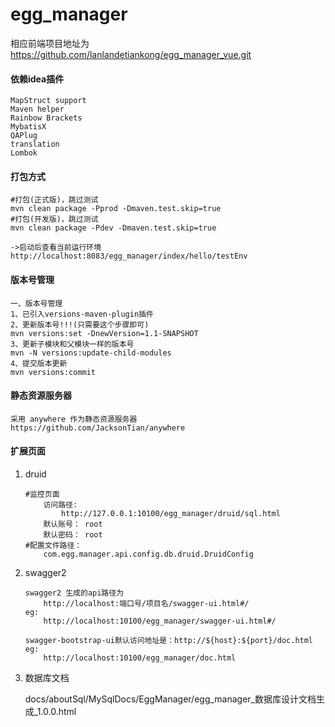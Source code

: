 # egg_manager

相应前端项目地址为   https://github.com/lanlandetiankong/egg_manager_vue.git



#### 依赖idea插件

```
MapStruct support
Maven helper
Rainbow Brackets
MybatisX
QAPlug
translation
Lombok
```



#### 打包方式

```
#打包(正式版)，跳过测试
mvn clean package -Pprod -Dmaven.test.skip=true
#打包(开发版)，跳过测试
mvn clean package -Pdev -Dmaven.test.skip=true
```

```
->启动后查看当前运行环境
http://localhost:8083/egg_manager/index/hello/testEnv
```



#### 版本号管理

```
一、版本号管理
1、已引入versions-maven-plugin插件
2、更新版本号!!!(只需要这个步骤即可)
mvn versions:set -DnewVersion=1.1-SNAPSHOT
3、更新子模块和父模块一样的版本号
mvn -N versions:update-child-modules
4、提交版本更新
mvn versions:commit
```



#### 静态资源服务器

```
采用 anywhere 作为静态资源服务器
https://github.com/JacksonTian/anywhere
```



#### 扩展页面

1. druid

   ```
   #监控页面
       访问路径:
           http://127.0.0.1:10100/egg_manager/druid/sql.html
       默认账号： root
       默认密码： root
   #配置文件路径：
       com.egg.manager.api.config.db.druid.DruidConfig
   ```

2. swagger2

   ```
   swagger2 生成的api路径为
       http://localhost:端口号/项目名/swagger-ui.html#/
   eg:
       http://localhost:10100/egg_manager/swagger-ui.html#/
   
   swagger-bootstrap-ui默认访问地址是：http://${host}:${port}/doc.html
   eg:
       http://localhost:10100/egg_manager/doc.html
   ```
   
3. 数据库文档

   docs/aboutSql/MySqlDocs/EggManager/egg_manager_数据库设计文档生成_1.0.0.html


